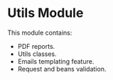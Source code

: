 Utils Module
===================
This module contains:
* PDF reports.
* Utils classes.
* Emails templating feature.
* Request and beans validation.